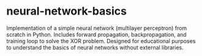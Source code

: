 # neural-network-basics
Implementation of a simple neural network (multilayer perceptron) from scratch in Python. Includes forward propagation, backpropagation, and training loop to solve the XOR problem. Designed for educational purposes to understand the basics of neural networks without external libraries.

